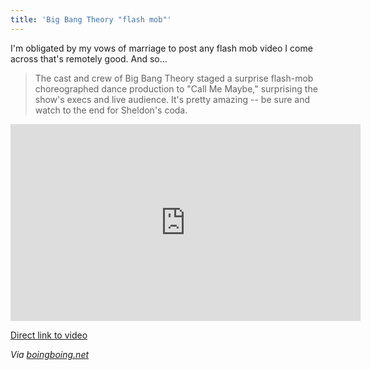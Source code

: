 ```yaml
---
title: 'Big Bang Theory "flash mob"'
---
```

<p>I'm obligated by my vows of marriage to post any flash mob video I come across that's remotely good. And so...</p>
<blockquote><p>
  The cast and crew of Big Bang Theory staged a surprise flash-mob choreographed dance production to "Call Me Maybe," surprising the show's execs and live audience. It's pretty amazing -- be sure and watch to the end for Sheldon's coda.
</p></blockquote>
<p><iframe width="560" height="315" src="http://www.youtube.com/embed/dql26ssMcVI" frameborder="0" allowfullscreen></iframe></p>
<p><a href="http://youtu.be/dql26ssMcVI">Direct link to video</a></p>
<p><em>Via <a href="http://boingboing.net/2012/11/16/big-bang-theory-flash-mob.html">boingboing.net</a></em></p>
